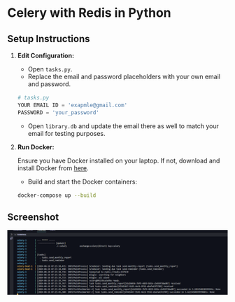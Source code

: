 # Celery with Redis in Python

## Setup Instructions

1. **Edit Configuration:**

    - Open `tasks.py`.
    - Replace the email and password placeholders with your own email and password.

    ```python
    # tasks.py
    YOUR EMAIL ID = 'exapmle@gmail.com'
    PASSWORD = 'your_password'
    ```

    - Open `library.db` and update the email there as well to match your email for testing purposes.

2. **Run Docker:**

    Ensure you have Docker installed on your laptop. If not, download and install Docker from [here](https://www.docker.com/products/docker-desktop).

    - Build and start the Docker containers:

    ```sh
    docker-compose up --build
    ```

## Screenshot

![Celery Redis Setup](https://github.com/Akashsky13/celery-redis-in-python/blob/main/Screenshot%202024-06-26%20125615.png)
